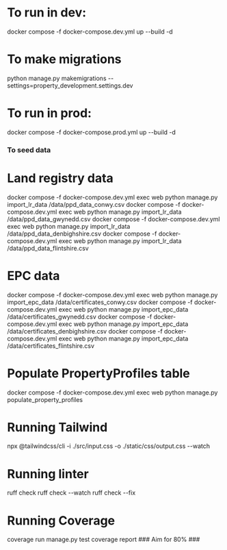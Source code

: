 # To run in dev:
docker compose -f docker-compose.dev.yml up --build -d

# To make migrations
python manage.py makemigrations --settings=property_development.settings.dev

# To run in prod:
docker compose -f docker-compose.prod.yml up --build -d

### To seed data
# Land registry data
docker compose -f docker-compose.dev.yml exec web python manage.py import_lr_data /data/ppd_data_conwy.csv
docker compose -f docker-compose.dev.yml exec web python manage.py import_lr_data /data/ppd_data_gwynedd.csv
docker compose -f docker-compose.dev.yml exec web python manage.py import_lr_data /data/ppd_data_denbighshire.csv
docker compose -f docker-compose.dev.yml exec web python manage.py import_lr_data /data/ppd_data_flintshire.csv
# EPC data
docker compose -f docker-compose.dev.yml exec web python manage.py import_epc_data /data/certificates_conwy.csv
docker compose -f docker-compose.dev.yml exec web python manage.py import_epc_data /data/certificates_gwynedd.csv
docker compose -f docker-compose.dev.yml exec web python manage.py import_epc_data /data/certificates_denbighshire.csv
docker compose -f docker-compose.dev.yml exec web python manage.py import_epc_data /data/certificates_flintshire.csv
# Populate PropertyProfiles table
docker compose -f docker-compose.dev.yml exec web python manage.py populate_property_profiles

# Running Tailwind
npx @tailwindcss/cli -i ./src/input.css -o ./static/css/output.css --watch

# Running linter
ruff check
ruff check --watch
ruff check --fix

# Running Coverage
coverage run manage.py test
coverage report ### Aim for 80% ###

